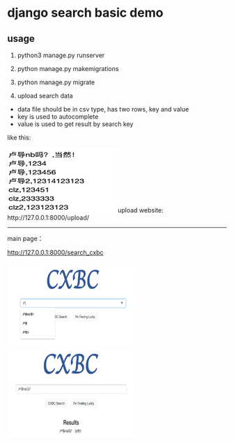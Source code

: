 # django search basic demo 

## usage 

1. python3 manage.py runserver 

2. python manage.py makemigrations 
3. python manage.py migrate

4. upload search data
- data file should be in csv type, has two rows, key and value
- key is used to autocomplete
- value is used to get result by search key 

like this:

<img width="250" height="150" src="https://github.com/chenlongzhen/DjangoProject-SearchDemo/blob/master/readmepic/3.png"/>
upload website:
http://127.0.0.1:8000/upload/

---

main page：

http://127.0.0.1:8000/search_cxbc

<img width="300" height="200" src="https://github.com/chenlongzhen/DjangoProject-SearchDemo/blob/master/readmepic/1.png"/>

<img width="300" height="200" src="https://github.com/chenlongzhen/DjangoProject-SearchDemo/blob/master/readmepic/2.png"/>
